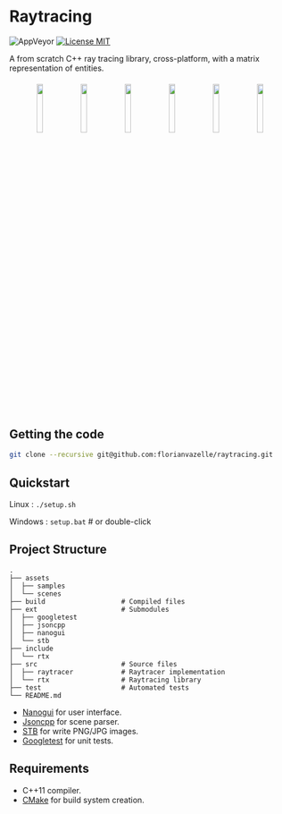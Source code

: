 # Raytracing
![AppVeyor](https://img.shields.io/appveyor/build/florianvazelle/raytracing?style=flat&logo=appveyor) [![License MIT](https://img.shields.io/badge/license-MIT-green)](https://choosealicense.com/licenses/mit/)

A from scratch C++ ray tracing library, cross-platform, with a matrix representation of entities.

<h4 align="center">
    <img src="https://florianvazelle.github.io/resources/images/raytracing/scene00000.png" width="15%"/> <img src="https://florianvazelle.github.io/resources/images/raytracing/scene00002.png" width="15%"/> <img src="https://florianvazelle.github.io/resources/images/raytracing/scene00004.png" width="15%"/> <img src="https://florianvazelle.github.io/resources/images/raytracing/scene00003.png" width="15%"/> <img src="https://florianvazelle.github.io/resources/images/raytracing/scene00005.png" width="15%"/> <img src="https://florianvazelle.github.io/resources/images/raytracing/scene00001.png" width="15%"/>
</h4>

## Getting the code

```bash
git clone --recursive git@github.com:florianvazelle/raytracing.git
```

## Quickstart

Linux : `./setup.sh`

Windows : `setup.bat` # or double-click

## Project Structure

```
.
├── assets
│  ├── samples
│  └── scenes
├── build                   # Compiled files
├── ext                     # Submodules
│  ├── googletest
│  ├── jsoncpp
│  ├── nanogui
│  └── stb
├── include
│  └── rtx
├── src                     # Source files
│  ├── raytracer            # Raytracer implementation
│  └── rtx                  # Raytracing library
├── test                    # Automated tests
└── README.md
```

- [Nanogui](https://github.com/wjakob/nanogui) for user interface.
- [Jsoncpp](https://github.com/open-source-parsers/jsoncpp) for scene parser.
- [STB](https://github.com/nothings/stb) for write PNG/JPG images.
- [Googletest](https://github.com/google/googletest) for unit tests.

##  Requirements

- C++11 compiler.
- [CMake](https://cmake.org) for build system creation.
